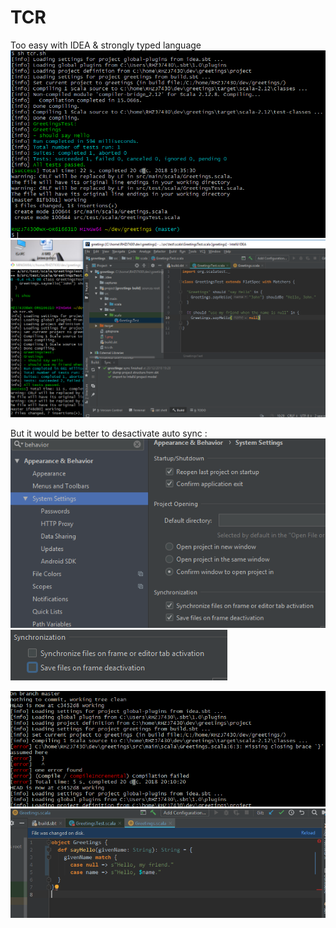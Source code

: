 # TCR

Too easy with IDEA & strongly typed language
![](1.png)
![](2.png)

But it would be better to desactivate auto sync :
![](3.png)
![](4.png)

![](6.png)
![](7.png)